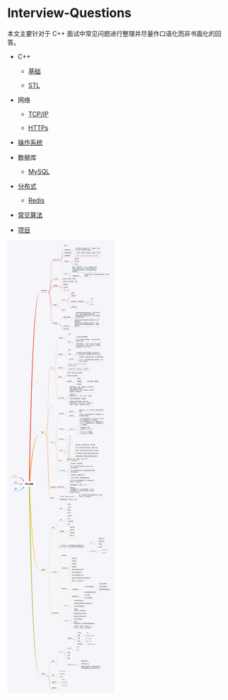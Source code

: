 # Interview-Questions

本文主要针对于 C++ 面试中常见问题进行整理并尽量作口语化而非书面化的回答。

- C++ 

    * [基础](cpp.md)
    
    * [STL](stl.md)

- 网络

    * [TCP/IP](tcpip.md)

    * [HTTPs](https.md)

- [操作系统](os.md)

- 数据库

    * [MySQL](mysql.md)

- [分布式](distributed.md)

    * [Redis](redis.md)

- [常见算法](algorithm.md)

- [项目](project.md)

![思维导图](/images/all.png)
